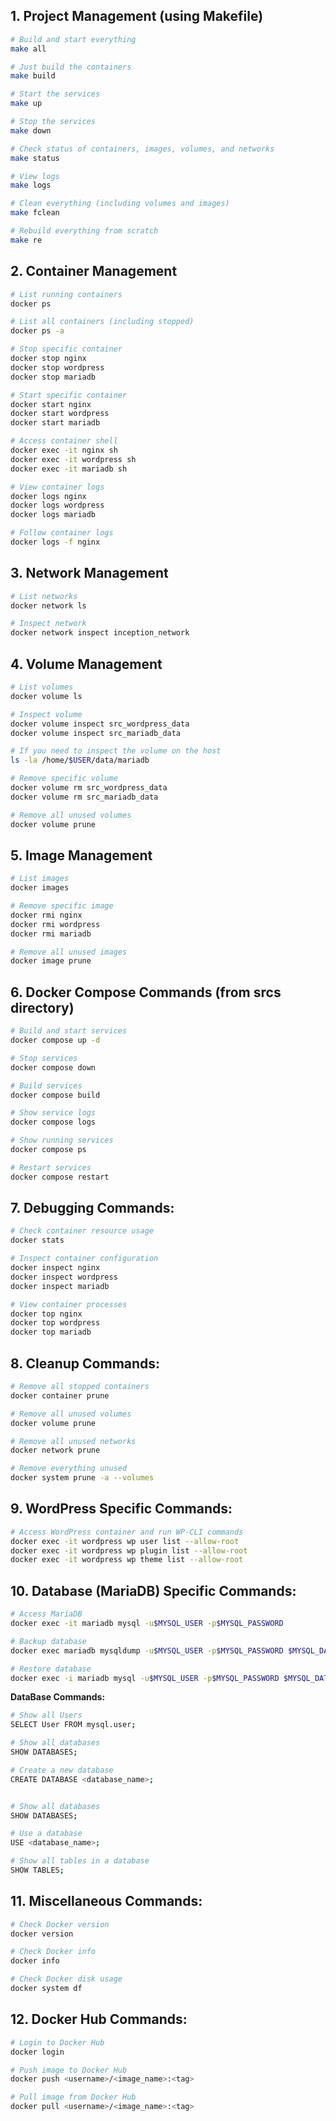## 1. Project Management (using Makefile)

```bash
# Build and start everything
make all

# Just build the containers
make build

# Start the services
make up

# Stop the services
make down

# Check status of containers, images, volumes, and networks
make status

# View logs
make logs

# Clean everything (including volumes and images)
make fclean

# Rebuild everything from scratch
make re
```

## 2. Container Management

```bash
# List running containers
docker ps

# List all containers (including stopped)
docker ps -a

# Stop specific container
docker stop nginx
docker stop wordpress
docker stop mariadb

# Start specific container
docker start nginx
docker start wordpress
docker start mariadb

# Access container shell
docker exec -it nginx sh
docker exec -it wordpress sh
docker exec -it mariadb sh

# View container logs
docker logs nginx
docker logs wordpress
docker logs mariadb

# Follow container logs
docker logs -f nginx
```

## 3. Network Management

```bash
# List networks
docker network ls

# Inspect network
docker network inspect inception_network
```

## 4. Volume Management

```bash
# List volumes
docker volume ls

# Inspect volume
docker volume inspect src_wordpress_data
docker volume inspect src_mariadb_data

# If you need to inspect the volume on the host
ls -la /home/$USER/data/mariadb

# Remove specific volume
docker volume rm src_wordpress_data
docker volume rm src_mariadb_data

# Remove all unused volumes
docker volume prune
```

## 5. Image Management

```bash
# List images
docker images

# Remove specific image
docker rmi nginx
docker rmi wordpress
docker rmi mariadb

# Remove all unused images
docker image prune
```

## 6. Docker Compose Commands (from srcs directory)

```bash
# Build and start services
docker compose up -d

# Stop services
docker compose down

# Build services
docker compose build

# Show service logs
docker compose logs

# Show running services
docker compose ps

# Restart services
docker compose restart
```

## 7. Debugging Commands:

```bash
# Check container resource usage
docker stats

# Inspect container configuration
docker inspect nginx
docker inspect wordpress
docker inspect mariadb

# View container processes
docker top nginx
docker top wordpress
docker top mariadb
```

## 8. Cleanup Commands:

```bash
# Remove all stopped containers
docker container prune

# Remove all unused volumes
docker volume prune

# Remove all unused networks
docker network prune

# Remove everything unused
docker system prune -a --volumes
```

## 9. WordPress Specific Commands:

```bash
# Access WordPress container and run WP-CLI commands
docker exec -it wordpress wp user list --allow-root
docker exec -it wordpress wp plugin list --allow-root
docker exec -it wordpress wp theme list --allow-root
```

## 10. Database (MariaDB) Specific Commands:

```bash
# Access MariaDB
docker exec -it mariadb mysql -u$MYSQL_USER -p$MYSQL_PASSWORD

# Backup database
docker exec mariadb mysqldump -u$MYSQL_USER -p$MYSQL_PASSWORD $MYSQL_DATABASE > backup.sql

# Restore database
docker exec -i mariadb mysql -u$MYSQL_USER -p$MYSQL_PASSWORD $MYSQL_DATABASE < backup.sql
```

**DataBase Commands:**

```bash
# Show all Users
SELECT User FROM mysql.user;

# Show all databases
SHOW DATABASES;

# Create a new database
CREATE DATABASE <database_name>;


# Show all databases
SHOW DATABASES;

# Use a database
USE <database_name>;

# Show all tables in a database
SHOW TABLES;
```

## 11. Miscellaneous Commands:

```bash
# Check Docker version
docker version

# Check Docker info
docker info

# Check Docker disk usage
docker system df
```

## 12. Docker Hub Commands:

```bash
# Login to Docker Hub
docker login

# Push image to Docker Hub
docker push <username>/<image_name>:<tag>

# Pull image from Docker Hub
docker pull <username>/<image_name>:<tag>
```